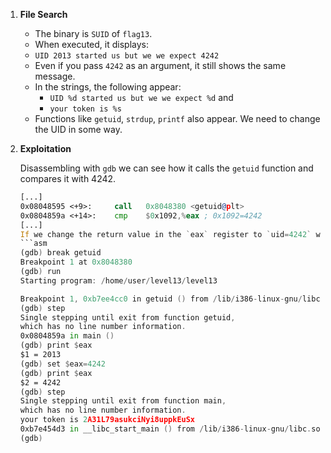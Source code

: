 1. **File Search**

    - The binary is `SUID` of `flag13`.
    - When executed, it displays:
    - `UID 2013 started us but we we expect 4242`
    - Even if you pass `4242` as an argument, it still shows the same message.
    - In the strings, the following appear:
        - `UID %d started us but we we expect %d`
        and
        - `your token is %s`
    - Functions like `getuid`, `strdup`, `printf` also appear.
    We need to change the UID in some way.

2. **Exploitation**

    Disassembling with `gdb` we can see how it calls the `getuid` function and compares it with 4242.
    ```asm
    [...]
    0x08048595 <+9>:     call   0x8048380 <getuid@plt>
    0x0804859a <+14>:    cmp    $0x1092,%eax ; 0x1092=4242
    [...]
    If we change the return value in the `eax` register to `uid=4242` we could get the token.
    ```asm
    (gdb) break getuid
    Breakpoint 1 at 0x8048380
    (gdb) run
    Starting program: /home/user/level13/level13 

    Breakpoint 1, 0xb7ee4cc0 in getuid () from /lib/i386-linux-gnu/libc.so.6
    (gdb) step
    Single stepping until exit from function getuid,
    which has no line number information.
    0x0804859a in main ()
    (gdb) print $eax
    $1 = 2013
    (gdb) set $eax=4242
    (gdb) print $eax
    $2 = 4242
    (gdb) step
    Single stepping until exit from function main,
    which has no line number information.
    your token is 2A31L79asukciNyi8uppkEuSx
    0xb7e454d3 in __libc_start_main () from /lib/i386-linux-gnu/libc.so.6
    (gdb)
    ```

